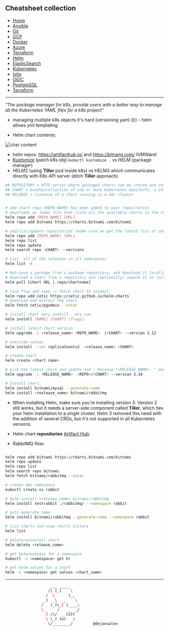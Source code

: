 ## Cheatsheet collection

* [Home](index.md)
* [Ansible](ansible.md)
* [Git](git.md)
* [GCP](gcp.md)
* [Docker](docker.md)
* [Azure](azure.md)
* [Terraform](terraform.md)
* <ins>[Helm](helm.md)<ins>
* [ElasticSearch](elastic.md)
* [Kubernetes](k8s.md)
* [Istio](istio.md)
* [OIDC](openID.md)
* [PostgreSQL](postgres.md)
* [Terraform](terraform.md)

---

<em>"The package manager for k8s, provide users with a better way to manage all the Kubernetes YAML files for a k8s project"</em>

* managing multiple k8s objects it's hard (versioning yaml 😔) - helm allows yml templating

* Helm chart contents:

![char content](https://github.com/dejanu/cheetcity/blob/gh-pages/src/helm_chart_structure.PNG?raw=true)

* helm repos: https://artifacthub.io/ and https://bitnami.com/ (VMWare)
* [Kustomize](https://kustomize.io/) (patch k8s obj) `kubectl kustomize .` vs HELM (package manager)
* HELM2 (using **Tiller** pod inside k8s) vs HELM3 which communicates directly with K8s API server (ditch **Tiller** approach)

```bash
## REPOSITORY = HTTP server where packaged charts can be stored and shared
## CHART = bundle/collection of one or more Kubernetes manifests, a chart is a Helm pacakge
## RELEASE = instance of a chart running in a k8s cluster


# add chart repo <REPO_NAME> has been added to your repositories
# downloads an index file that lists all the available charts in the repository
helm repo add [REPO_NAME] [URL]
helm repo add bitnami https://charts.bitnami.com/bitnami

# add/list/update repositories (make sure we get the latest list of charts)
helm repo add [REPO_NAME] [URL]
helm repo list
helm repo update
helm search repo <CHART> --versions

# list  all of the releases in all namespaces
helm list -A

# Retrieve a package from a package repository, and download it locally to a tgz file
# Download a chart from a repository and (optionally) unpack it in local directory
helm pull [chart URL | repo/chartname]

# nice flow add repo -> fetch chart to inspect
helm repo add cetic https://cetic.github.io/helm-charts
# download and extract the chart
helm fetch cetic/pgadmin --untar

# install chart very usefull --dry-run
helm install [NAME] [CHART] [flags]

# install latest chart version
helm upgrade -i <release_name> <REPO_NAME>  /<CHART> --version 2.12

# override values
helm install --set replicaCount=2  <release_name> <CHART>

# create chart
helm create <chart name>

# pick the latest chart and update him : Release "<RELEASE_NAME>  " does not exist. Installing it now.
helm upgrade -i <RELEASE_NAME>  <REPO>/<CHART> --version 2.16

# Install chart:
helm install bitnami/mysql --generate-name
helm install <realease_name> bitnami/rabbitmq
```

* When installing Helm, make sure you're installing version 3. Version 2 still works, but it needs a server-side component called **Tiller**, which ties your helm installation to a single cluster. Helm 3 removed this need with the addition of several CRDs, but it's not supported in all Kubernetes versions.

* Helm chart **repositories** [Artifact Hub](https://artifacthub.io/packages/search?kind=0):

* RabbitMQ flow:

```bash

helm repo add bitnami https://charts.bitnami.com/bitnami
helm repo update
helm repo list
helm search repo bitnami
helm fetch bitnami/rabbitmq --untar

# create k8s namespace
kubectl create ns rabbit

# helm install <release_name> bitnami/rabbitmq
helm install testrabbit ./rabbitmq/ --namespace rabbit

# auto generate name 
helm install bitnami/rabbitmq --generate-name --namespace rabbit

# list charts and view charts history
helm list

# delete/uninstall chart
helm delete <release_name>

# get helmrealease for a namespace
kubectl -n <namespace> get hr

# get helm values for a chart
helm -n <namespace> get values <chart_name>
```
---

```bash
                    ___ _____
                   /\ (_)    \
                  /  \      (_,
                 _)  _\   _    \
                /   (_)\_( )____\
                \_     /    _  _/
                  ) /\/  _ (o)(
                  \ \_) (o)   /
                   \/________/         @dejanualex
```